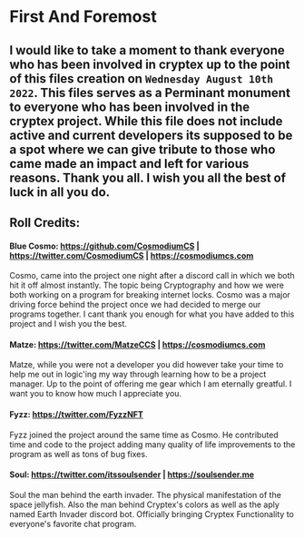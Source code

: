 # First And Foremost
I would like to take a moment to thank everyone who has been involved in cryptex up to the point of this files creation on `Wednesday August 10th 2022`. This files serves as a **Perminant** monument to everyone who has been involved in the cryptex project. While this file does not include active and current developers its supposed to be a spot where we can give tribute to those who came made an impact and left for various reasons. Thank you all. I wish you all the best of luck in all you do. 
---
## Roll Credits:
#### Blue Cosmo: https://github.com/CosmodiumCS | https://twitter.com/CosmodiumCS | https://cosmodiumcs.com  
Cosmo, came into the project one night after a discord call in which we both hit it off almost instantly. The topic being Cryptography and how we were both working on a program for breaking internet locks. Cosmo was a major driving force behind the project once we had decided to merge our programs together. I cant thank you enough for what you have added to this project and I wish you the best. 
  
#### Matze: https://twitter.com/MatzeCCS | https://cosmodiumcs.com  
Matze, while you were not a developer you did however take your time to help me out in logic'ing my way through learning how to be a project manager. Up to the point of offering me gear which I am eternally greatful. I want you to know how much I appreciate you. 

#### Fyzz: https://twitter.com/FyzzNFT
Fyzz joined the project around the same time as Cosmo. He contributed time and code to the project adding many quality of life improvements to the program as well as tons of bug fixes. 

#### Soul: https://twitter.com/itssoulsender | https://soulsender.me
Soul the man behind the earth invader. The physical manifestation of the space jellyfish. Also the man behind Cryptex's colors as well as the aply named Earth Invader discord bot. Officially bringing Cryptex Functionality to everyone's favorite chat program.